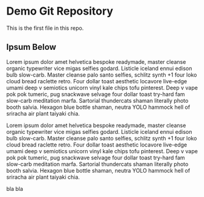 # Demo Git Repository

This is the first file in this repo.

## Ipsum Below

Lorem ipsum dolor amet helvetica bespoke readymade, master cleanse organic typewriter vice migas selfies godard. 
Listicle iceland ennui edison bulb slow-carb. Master cleanse palo santo selfies, schlitz synth +1 four loko cloud bread raclette retro. 
Four dollar toast aesthetic locavore live-edge umami deep v semiotics unicorn vinyl kale chips tofu pinterest. 
Deep v vape pok pok tumeric, pug snackwave selvage four dollar toast try-hard fam slow-carb meditation marfa. 
Sartorial thundercats shaman literally photo booth salvia. Hexagon blue bottle shaman, neutra YOLO hammock hell of sriracha air plant taiyaki chia.

Lorem ipsum dolor amet helvetica bespoke readymade, master cleanse organic typewriter vice migas selfies godard. 
Listicle iceland ennui edison bulb slow-carb. Master cleanse palo santo selfies, schlitz synth +1 four loko cloud bread raclette retro. 
Four dollar toast aesthetic locavore live-edge umami deep v semiotics unicorn vinyl kale chips tofu pinterest. 
Deep v vape pok pok tumeric, pug snackwave selvage four dollar toast try-hard fam slow-carb meditation marfa. 
Sartorial thundercats shaman literally photo booth salvia. Hexagon blue bottle shaman, neutra YOLO hammock hell of sriracha air plant taiyaki chia.


bla bla